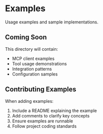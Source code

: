 # Examples

Usage examples and sample implementations.

## Coming Soon

This directory will contain:
- MCP client examples
- Tool usage demonstrations
- Integration patterns
- Configuration samples

## Contributing Examples

When adding examples:
1. Include a README explaining the example
2. Add comments to clarify key concepts
3. Ensure examples are runnable
4. Follow project coding standards
